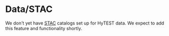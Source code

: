 # Data/STAC

We don't yet have [STAC](https://stacspec.org/en/) catalogs set up for HyTEST data.  We
expect to add this feature and functionality shortly.
